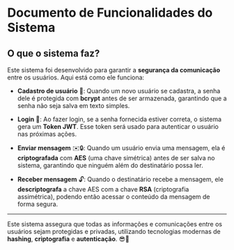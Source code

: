 # Documento de Funcionalidades do Sistema

## O que o sistema faz?

Este sistema foi desenvolvido para garantir a **segurança da comunicação** entre os usuários. Aqui está como ele funciona:

- **Cadastro de usuário** 📝: Quando um novo usuário se cadastra, a senha dele é protegida com **bcrypt** antes de ser armazenada, garantindo que a senha não seja salva em texto simples.
  
- **Login** 🔑: Ao fazer login, se a senha fornecida estiver correta, o sistema gera um **Token JWT**. Esse token será usado para autenticar o usuário nas próximas ações.

- **Enviar mensagem** ✉️🔒: Quando um usuário envia uma mensagem, ela é **criptografada** com **AES** (uma chave simétrica) antes de ser salva no sistema, garantindo que ninguém além do destinatário possa ler.

- **Receber mensagem** 🔓: Quando o destinatário recebe a mensagem, ele **descriptografa** a chave AES com a chave **RSA** (criptografia assimétrica), podendo então acessar o conteúdo da mensagem de forma segura.

---

Este sistema assegura que todas as informações e comunicações entre os usuários sejam protegidas e privadas, utilizando tecnologias modernas de **hashing**, **criptografia** e **autenticação**. 😎🔐
